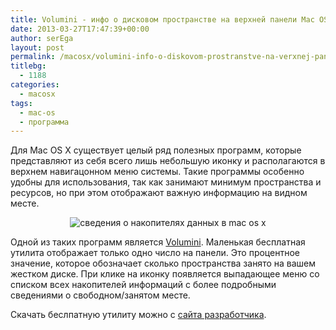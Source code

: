 ```yaml
---
title: Volumini - инфо о дисковом пространстве на верхней панели Mac OS X
date: 2013-03-27T17:47:39+00:00
author: serEga
layout: post
permalink: /macosx/volumini-info-o-diskovom-prostranstve-na-verxnej-paneli-mac-os-x/
titlebg:
  - 1188
categories:
  - macosx
tags:
  - mac-os
  - программа
---
```

Для Mac OS X существует целый ряд полезных программ, которые представляют из себя всего лишь небольшую иконку и располагаются в верхнем навигацонном меню системы. Такие программы особенно удобны для использования, так как занимают минимум пространства и ресурсов, но при этом отображают важную информацию на видном месте.<!--more-->

<p style="text-align: center;">
  <img class="wp-image-1189 aligncenter" alt="сведения о накопителях данных в mac os x" src="{{site.img_cdn}}/volumini_macosx.jpg" />
</p>

Одной из таких программ является <a href="https://app.tigion.de/volumini/" target="_blank">Volumini</a>. Маленькая бесплатная утилита отображает только одно число на панели. Это процентное значение, которое обозначает сколько пространства занято на вашем жестком диске. При клике на иконку появляется выпадающее меню со списком всех накопителей информаций с более подробными сведениями о свободном/занятом месте.

Скачать беслпатную утилиту можно с <a href="https://app.tigion.de/volumini/" target="_blank">сайта разработчика</a>.